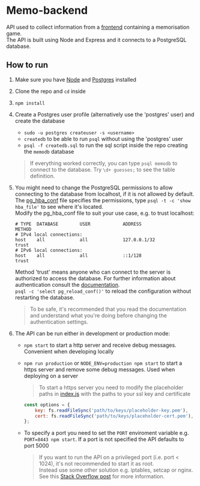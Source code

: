 # Memo-backend

API used to collect information from a [frontend](https://version.aalto.fi/gitlab/usability-stylometry/password-memorization) containing a memorisation game.    
The API is built using Node and Express and it connects to a PostgreSQL database.

## How to run

1. Make sure you have [Node](https://nodejs.org/en/download/package-manager/#debian-and-ubuntu-based-linux-distributions) and [Postgres](https://www.postgresql.org/download/) installed
2. Clone the repo and `cd` inside
3. `npm install`
4. Create a Postgres user profile (alternatively use the 'postgres' user) and create the database  
    * `sudo -u postgres createuser -s <username>`
    * `createdb` to be able to run `psql` without using the 'postgres' user
    * `psql -f createdb.sql` to run the sql script inside the repo creating the `memodb` database

    > If everything worked correctly, you can type `psql memodb` to connect to the database. Try `\d+ guesses;` to see the table definition.

5. You might need to change the PostgreSQL permissions to allow connecting to the database from localhost, if it is not allowed by default.     
   The [pg_hba_conf](https://www.postgresql.org/docs/current/static/auth-pg-hba-conf.html) file specifies the permissions, type `psql -t -c 'show hba_file'` to see where it's located.      
   Modify the pg_hba_conf file to suit your use case, e.g. to trust localhost:
    ```applescript
    # TYPE  DATABASE        USER            ADDRESS                 METHOD
    # IPv4 local connections:
    host    all             all             127.0.0.1/32            trust
    # IPv6 local connections:
    host    all             all             ::1/128                 trust
    ```
    Method 'trust' means anyone who can connect to the server is authorized to access the database. For further information about authentication consult the [documentation](https://www.postgresql.org/docs/9.6/static/auth-pg-hba-conf.html).   
    `psql -c 'select pg_reload_conf()'` to reload the configuration without restarting the database.    
    
    > To be safe, it's recommended that you read the documentation and understand what you're doing before changing the authentication settings.
    
6. The API can be run either in development or production mode:
    * `npm start` to start a http server and receive debug messages. Convenient when developing locally
    * `npm run production` or `NODE_ENV=production npm start` to start a https server and remove some debug messages. Used when deploying on a server
        
        > To start a https server you need to modify the placeholder paths in [index.js](src/index.js) with the paths to your ssl key and certificate 
        ```javascript
        const options = {
            key: fs.readFileSync('path/to/keys/placeholder-key.pem'),
            cert: fs.readFileSync('path/to/keys/placeholder-cert.pem'),
        };
        ```
    * To specify a port you need to set the `PORT` enviroment variable e.g. `PORT=8443 npm start`. 
      If a port is not specified the API defaults to port 5000

        > If you want to run the API on a privileged port (i.e. port < 1024), it's not recommended to start it as root.     
        > Instead use some other solution e.g. iptables, setcap or nginx. See this [Stack Overflow post](https://stackoverflow.com/questions/16573668/best-practices-when-running-node-js-with-port-80-ubuntu-linode/23281401) for more information.